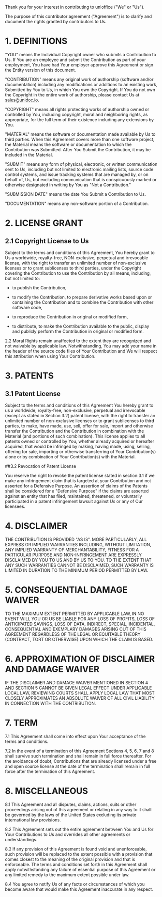 Thank you for your interest in contributing to unioffice ("We" or "Us").

The purpose of this contributor agreement ("Agreement") is to clarify and
document the rights granted by contributors to Us. 

 
# 1. DEFINITIONS

"YOU" means the Individual Copyright owner who submits a Contribution to Us. If
You are an employee and submit the Contribution as part of your employment, You
have had Your employer approve this Agreement or sign the Entity version of this
document.

"CONTRIBUTION" means any original work of authorship (software and/or
documentation) including any modifications or additions to an existing work,
Submitted by You to Us, in which You own the Copyright. If You do not own the
Copyright in the entire work of authorship, please contact Us at
sales@unidoc.io.

"COPYRIGHT" means all rights protecting works of authorship owned or controlled
by You, including copyright, moral and neighboring rights, as appropriate, for
the full term of their existence including any extensions by You.

"MATERIAL" means the software or documentation made available by Us to third
parties. When this Agreement covers more than one software project, the Material
means the software or documentation to which the Contribution was Submitted.
After You Submit the Contribution, it may be included in the Material.

"SUBMIT" means any form of physical, electronic, or written communication sent
to Us, including but not limited to electronic mailing lists, source code
control systems, and issue tracking systems that are managed by, or on behalf
of, Us, but excluding communication that is conspicuously marked or otherwise
designated in writing by You as "Not a Contribution."

"SUBMISSION DATE" means the date You Submit a Contribution to Us.

"DOCUMENTATION" means any non-software portion of a Contribution.

 
# 2. LICENSE GRANT

## 2.1 Copyright License to Us

Subject to the terms and conditions of this Agreement, You hereby grant to Us a
worldwide, royalty-free, NON-exclusive, perpetual and irrevocable license, with
the right to transfer an unlimited number of non-exclusive licenses or to grant
sublicenses to third parties, under the Copyright covering the Contribution to
use the Contribution by all means, including, but not limited to:

* to publish the Contribution,

* to modify the Contribution, to prepare derivative works based upon or
  containing the Contribution and to combine the Contribution with other
  software code,

* to reproduce the Contribution in original or modified form,

* to distribute, to make the Contribution available to the public, display and
  publicly perform the Contribution in original or modified form.

2.2 Moral Rights remain unaffected to the extent they are recognized and not
waivable by applicable law. Notwithstanding, You may add your name in the header
of the source code files of Your Contribution and We will respect this
attribution when using Your Contribution.


# 3. PATENTS

## 3.1 Patent License

Subject to the terms and conditions of this Agreement You hereby grant to us a
worldwide, royalty-free, non-exclusive, perpetual and irrevocable (except as
stated in Section 3.2) patent license, with the right to transfer an unlimited
number of non-exclusive licenses or to grant sublicenses to third parties, to
make, have made, use, sell, offer for sale, import and otherwise transfer the
Contribution and the Contribution in combination with the Material (and portions
of such combination). This license applies to all patents owned or controlled by
You, whether already acquired or hereafter acquired, that would be infringed by
making, having made, using, selling, offering for sale, importing or otherwise
transferring of Your Contribution(s) alone or by combination of Your
Contribution(s) with the Material.

##3.2 Revocation of Patent License

You reserve the right to revoke the patent license stated in section 3.1 if we
make any infringement claim that is targeted at your Contribution and not
asserted for a Defensive Purpose. An assertion of claims of the Patents shall be
considered for a "Defensive Purpose" if the claims are asserted against an
entity that has filed, maintained, threatened, or voluntarily participated in a
patent infringement lawsuit against Us or any of Our licensees.

 
# 4. DISCLAIMER

THE CONTRIBUTION IS PROVIDED "AS IS". MORE PARTICULARLY, ALL EXPRESS OR IMPLIED
WARRANTIES INCLUDING, WITHOUT LIMITATION, ANY IMPLIED WARRANTY OF
MERCHANTABILITY, FITNESS FOR A PARTICULAR PURPOSE AND NON-INFRINGEMENT ARE
EXPRESSLY DISCLAIMED BY YOU TO US AND BY US TO YOU. TO THE EXTENT THAT ANY SUCH
WARRANTIES CANNOT BE DISCLAIMED, SUCH WARRANTY IS LIMITED IN DURATION TO THE
MINIMUM PERIOD PERMITTED BY LAW.


# 5. CONSEQUENTIAL DAMAGE WAIVER

TO THE MAXIMUM EXTENT PERMITTED BY APPLICABLE LAW, IN NO EVENT WILL YOU OR US BE
LIABLE FOR ANY LOSS OF PROFITS, LOSS OF ANTICIPATED SAVINGS, LOSS OF DATA,
INDIRECT, SPECIAL, INCIDENTAL, CONSEQUENTIAL AND EXEMPLARY DAMAGES ARISING OUT
OF THIS AGREEMENT REGARDLESS OF THE LEGAL OR EQUITABLE THEORY (CONTRACT, TORT OR
OTHERWISE) UPON WHICH THE CLAIM IS BASED.

 
# 6. APPROXIMATION OF DISCLAIMER AND DAMAGE WAIVER

IF THE DISCLAIMER AND DAMAGE WAIVER MENTIONED IN SECTION 4 AND SECTION 5 CANNOT
BE GIVEN LEGAL EFFECT UNDER APPLICABLE LOCAL LAW, REVIEWING COURTS SHALL APPLY
LOCAL LAW THAT MOST CLOSELY APPROXIMATES AN ABSOLUTE WAIVER OF ALL CIVIL
LIABILITY IN CONNECTION WITH THE CONTRIBUTION.

 
# 7. TERM

7.1 This Agreement shall come into effect upon Your acceptance of the terms and
conditions.

7.2 In the event of a termination of this Agreement Sections 4, 5, 6, 7 and 8
shall survive such termination and shall remain in full force thereafter. For
the avoidance of doubt, Contributions that are already licensed under a free and
open source license at the date of the termination shall remain in full force
after the termination of this Agreement.

 
# 8. MISCELLANEOUS

8.1 This Agreement and all disputes, claims, actions, suits or other proceedings
arising out of this agreement or relating in any way to it shall be governed by
the laws of the United States excluding its private international law provisions.

8.2 This Agreement sets out the entire agreement between You and Us for Your
Contributions to Us and overrides all other agreements or understandings.

8.3 If any provision of this Agreement is found void and unenforceable, such
provision will be replaced to the extent possible with a provision that comes
closest to the meaning of the original provision and that is enforceable. The
terms and conditions set forth in this Agreement shall apply notwithstanding any
failure of essential purpose of this Agreement or any limited remedy to the
maximum extent possible under law.

8.4 You agree to notify Us of any facts or circumstances of which you become
aware that would make this Agreement inaccurate in any respect.
